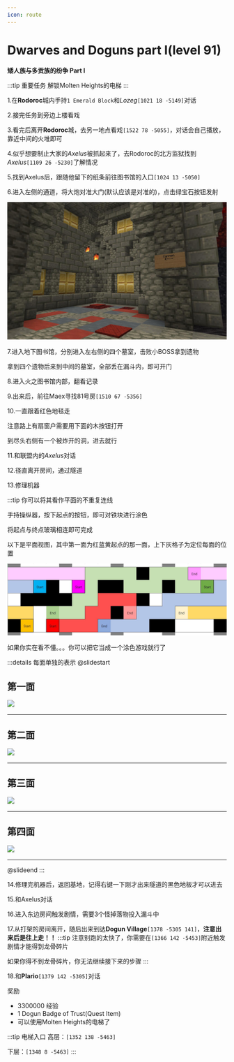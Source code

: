 ```yaml
---
icon: route
---
```


# Dwarves and Doguns part I(level 91)
**矮人族与多贡族的纷争 Part I**

:::tip 重要任务
解锁Molten Heights的电梯
:::

1.在**Rodoroc**城内手持`1 Emerald Block`和*Lozeg*`[1021 18 -5149]`对话

2.接完任务到旁边上楼看戏

3.看完后离开**Rodoroc**城，去另一地点看戏`[1522 78 -5055]`，对话会自己播放，靠近中间的火堆即可

4.似乎想要制止大家的*Axelus*被抓起来了，去Rodoroc的北方监狱找到*Axelus*`[1109 26 -5230]`了解情况

5.找到Axelus后，跟随他留下的纸条前往图书馆的入口`[1024 13 -5050]`

6.进入左侧的通道，将大炮对准大门(默认应该是对准的)，点击绿宝石按钮发射

![](/assets/img/lvl91-1.jpg)

7.进入地下图书馆，分别进入左右侧的四个墓室，击败小BOSS拿到遗物

拿到四个遗物后来到中间的墓室，全部丢在漏斗内，即可开门

8.进入火之图书馆内部，翻看记录

9.出来后，前往Maex寻找81号房`[1510 67 -5356]`

10.一直跟着红色地毯走

注意路上有扇窗户需要用下面的木按钮打开

到尽头右侧有一个被炸开的洞，进去就行

11.和联盟内的*Axelus*对话

12.径直离开房间，通过隧道

13.修理机器

:::tip
你可以将其看作平面的不重复连线

手持操纵器，按下起点的按钮，即可对铁块进行涂色

将起点与终点玻璃相连即可完成

以下是平面视图，其中第一面为红蓝黄起点的那一面，上下灰格子为定位每面的位置

![](/assets/img/lvl91-2.jpg)

如果你实在看不懂。。。你可以把它当成一个涂色游戏就行了

:::details 每面单独的表示
@slidestart

## 第一面
![](/WynncraftCNguide/assets/img/lvl91-2-1.jpg)

---

## 第二面
![](/WynncraftCNguide/assets/img/lvl91-2-2.jpg)

---

## 第三面
![](/WynncraftCNguide/assets/img/lvl91-2-3.jpg)

---

## 第四面
![](/WynncraftCNguide/assets/img/lvl91-2-4.jpg)

---

@slideend
:::



14.修理完机器后，返回基地，记得右键一下刚才出来隧道的黑色地板才可以进去

15.和Axelus对话

16.进入东边房间触发剧情，需要3个怪掉落物投入漏斗中

17.从打架的房间离开，随后出来到达**Dogun Village**`[1378 -5305 141]`，**注意出来后是往上走！！**
:::tip
注意别跑的太快了，你需要在`[1366 142 -5453]`附近触发剧情才能得到龙骨碎片

如果你得不到龙骨碎片，你无法继续接下来的步骤
:::


18.和**Plario**`[1379 142 -5305]`对话

奖励
+ 3300000 经验
+ 1 Dogun Badge of Trust(Quest Item)
+ 可以使用Molten Heights的电梯了


:::tip 电梯入口
高层：`[1352 138 -5463]`

下层：`[1348 8 -5463]`
:::